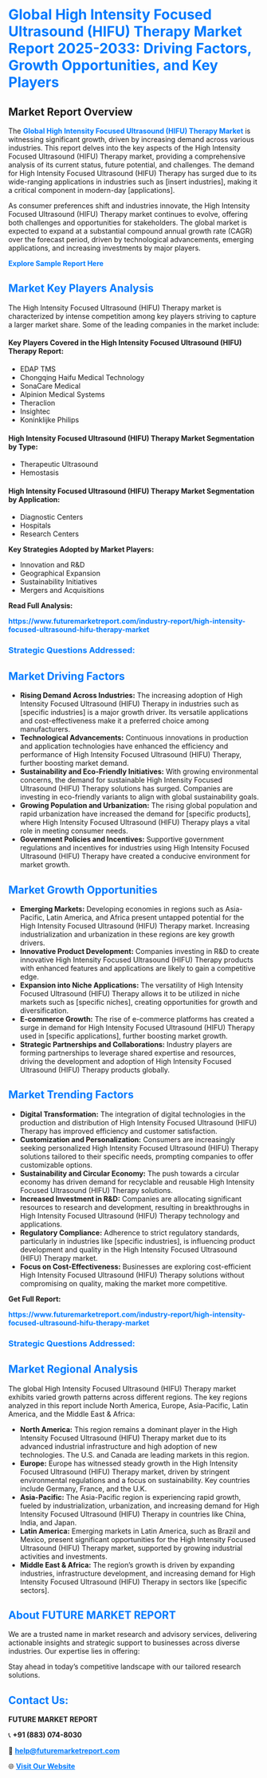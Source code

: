 <h1 style="color: #007BFF;">Global High Intensity Focused Ultrasound (HIFU) Therapy Market Report 2025-2033: Driving Factors, Growth Opportunities, and Key Players</h1>

<section id="overview">
<h2>Market Report Overview</h2>
<p>The <a href="https://www.futuremarketreport.com/industry-report/high-intensity-focused-ultrasound-hifu-therapy-market" style="color: #007BFF; text-decoration: none;"><strong>Global High Intensity Focused Ultrasound (HIFU) Therapy Market</strong></a> is witnessing significant growth, driven by increasing demand across various industries. This report delves into the key aspects of the High Intensity Focused Ultrasound (HIFU) Therapy market, providing a comprehensive analysis of its current status, future potential, and challenges. The demand for High Intensity Focused Ultrasound (HIFU) Therapy has surged due to its wide-ranging applications in industries such as [insert industries], making it a critical component in modern-day [applications].</p>
<p>As consumer preferences shift and industries innovate, the High Intensity Focused Ultrasound (HIFU) Therapy market continues to evolve, offering both challenges and opportunities for stakeholders. The global market is expected to expand at a substantial compound annual growth rate (CAGR) over the forecast period, driven by technological advancements, emerging applications, and increasing investments by major players.</p>
</section>

<section id="overview">
<p><a href="https://www.futuremarketreport.com/request-sample/reportId=77005" style="color: #007BFF; text-decoration: none;"><strong>Explore Sample Report Here</strong></a></p>
</section>

<section id="key-players">
<h2 style="color: #007BFF;">Market Key Players Analysis</h2>
<p>The High Intensity Focused Ultrasound (HIFU) Therapy market is characterized by intense competition among key players striving to capture a larger market share. Some of the leading companies in the market include:</p>
<h4>Key Players Covered in the High Intensity Focused Ultrasound (HIFU) Therapy Report:</h4>
<ul><li>EDAP TMS</li><li>Chongqing Haifu Medical Technology</li><li>SonaCare Medical</li><li>Alpinion Medical Systems</li><li>Theraclion</li><li>Insightec</li><li>Koninklijke Philips</li></ul>
<h4>High Intensity Focused Ultrasound (HIFU) Therapy Market Segmentation by Type:</h4>
<ul><li>Therapeutic Ultrasound</li><li>Hemostasis</li></ul>

<h4>High Intensity Focused Ultrasound (HIFU) Therapy Market Segmentation by Application:</h4>
<ul><li>Diagnostic Centers</li><li>Hospitals</li><li>Research Centers</li></ul>
<p><strong>Key Strategies Adopted by Market Players:</strong></p>
<ul>
<li>Innovation and R&D</li>
<li>Geographical Expansion</li>
<li>Sustainability Initiatives</li>
<li>Mergers and Acquisitions</li>
</ul>
</section>

<section>
<p><strong>Read Full Analysis: </strong></p><a href="https://www.futuremarketreport.com/industry-report/high-intensity-focused-ultrasound-hifu-therapy-market" style="color: #007BFF; text-decoration: none;"><strong>https://www.futuremarketreport.com/industry-report/high-intensity-focused-ultrasound-hifu-therapy-market</strong></a>
<h3 style="color: #007BFF;">Strategic Questions Addressed:</h3>
</section>

<section id="driving-factors">
<h2 style="color: #007BFF;">Market Driving Factors</h2>
<ul>
<li><strong>Rising Demand Across Industries:</strong> The increasing adoption of High Intensity Focused Ultrasound (HIFU) Therapy in industries such as [specific industries] is a major growth driver. Its versatile applications and cost-effectiveness make it a preferred choice among manufacturers.</li>
<li><strong>Technological Advancements:</strong> Continuous innovations in production and application technologies have enhanced the efficiency and performance of High Intensity Focused Ultrasound (HIFU) Therapy, further boosting market demand.</li>
<li><strong>Sustainability and Eco-Friendly Initiatives:</strong> With growing environmental concerns, the demand for sustainable High Intensity Focused Ultrasound (HIFU) Therapy solutions has surged. Companies are investing in eco-friendly variants to align with global sustainability goals.</li>
<li><strong>Growing Population and Urbanization:</strong> The rising global population and rapid urbanization have increased the demand for [specific products], where High Intensity Focused Ultrasound (HIFU) Therapy plays a vital role in meeting consumer needs.</li>
<li><strong>Government Policies and Incentives:</strong> Supportive government regulations and incentives for industries using High Intensity Focused Ultrasound (HIFU) Therapy have created a conducive environment for market growth.</li>
</ul>
</section>

<section id="growth-opportunities">
<h2 style="color: #007BFF;">Market Growth Opportunities</h2>
<ul>
<li><strong>Emerging Markets:</strong> Developing economies in regions such as Asia-Pacific, Latin America, and Africa present untapped potential for the High Intensity Focused Ultrasound (HIFU) Therapy market. Increasing industrialization and urbanization in these regions are key growth drivers.</li>
<li><strong>Innovative Product Development:</strong> Companies investing in R&D to create innovative High Intensity Focused Ultrasound (HIFU) Therapy products with enhanced features and applications are likely to gain a competitive edge.</li>
<li><strong>Expansion into Niche Applications:</strong> The versatility of High Intensity Focused Ultrasound (HIFU) Therapy allows it to be utilized in niche markets such as [specific niches], creating opportunities for growth and diversification.</li>
<li><strong>E-commerce Growth:</strong> The rise of e-commerce platforms has created a surge in demand for High Intensity Focused Ultrasound (HIFU) Therapy used in [specific applications], further boosting market growth.</li>
<li><strong>Strategic Partnerships and Collaborations:</strong> Industry players are forming partnerships to leverage shared expertise and resources, driving the development and adoption of High Intensity Focused Ultrasound (HIFU) Therapy products globally.</li>
</ul>
</section>

<section id="trending-factors">
<h2 style="color: #007BFF;">Market Trending Factors</h2>
<ul>
<li><strong>Digital Transformation:</strong> The integration of digital technologies in the production and distribution of High Intensity Focused Ultrasound (HIFU) Therapy has improved efficiency and customer satisfaction.</li>
<li><strong>Customization and Personalization:</strong> Consumers are increasingly seeking personalized High Intensity Focused Ultrasound (HIFU) Therapy solutions tailored to their specific needs, prompting companies to offer customizable options.</li>
<li><strong>Sustainability and Circular Economy:</strong> The push towards a circular economy has driven demand for recyclable and reusable High Intensity Focused Ultrasound (HIFU) Therapy solutions.</li>
<li><strong>Increased Investment in R&D:</strong> Companies are allocating significant resources to research and development, resulting in breakthroughs in High Intensity Focused Ultrasound (HIFU) Therapy technology and applications.</li>
<li><strong>Regulatory Compliance:</strong> Adherence to strict regulatory standards, particularly in industries like [specific industries], is influencing product development and quality in the High Intensity Focused Ultrasound (HIFU) Therapy market.</li>
<li><strong>Focus on Cost-Effectiveness:</strong> Businesses are exploring cost-efficient High Intensity Focused Ultrasound (HIFU) Therapy solutions without compromising on quality, making the market more competitive.</li>
</ul>
</section>

<section>
<p><strong>Get Full Report: </strong></p><a href="https://www.futuremarketreport.com/industry-report/high-intensity-focused-ultrasound-hifu-therapy-market" style="color: #007BFF; text-decoration: none;"><strong>https://www.futuremarketreport.com/industry-report/high-intensity-focused-ultrasound-hifu-therapy-market</strong></a>
<h3 style="color: #007BFF;">Strategic Questions Addressed:</h3>
</section>


<section id="regional-analysis">
<h2 style="color: #007BFF;">Market Regional Analysis</h2>
<p>The global High Intensity Focused Ultrasound (HIFU) Therapy market exhibits varied growth patterns across different regions. The key regions analyzed in this report include North America, Europe, Asia-Pacific, Latin America, and the Middle East & Africa:</p>
<ul>
<li><strong>North America:</strong> This region remains a dominant player in the High Intensity Focused Ultrasound (HIFU) Therapy market due to its advanced industrial infrastructure and high adoption of new technologies. The U.S. and Canada are leading markets in this region.</li>
<li><strong>Europe:</strong> Europe has witnessed steady growth in the High Intensity Focused Ultrasound (HIFU) Therapy market, driven by stringent environmental regulations and a focus on sustainability. Key countries include Germany, France, and the U.K.</li>
<li><strong>Asia-Pacific:</strong> The Asia-Pacific region is experiencing rapid growth, fueled by industrialization, urbanization, and increasing demand for High Intensity Focused Ultrasound (HIFU) Therapy in countries like China, India, and Japan.</li>
<li><strong>Latin America:</strong> Emerging markets in Latin America, such as Brazil and Mexico, present significant opportunities for the High Intensity Focused Ultrasound (HIFU) Therapy market, supported by growing industrial activities and investments.</li>
<li><strong>Middle East & Africa:</strong> The region’s growth is driven by expanding industries, infrastructure development, and increasing demand for High Intensity Focused Ultrasound (HIFU) Therapy in sectors like [specific sectors].</li>
</ul>
</section>

<footer>
<h2 style="color: #007BFF;">About FUTURE MARKET REPORT</h2>
<p>We are a trusted name in market research and advisory services, delivering actionable insights and strategic support to businesses across diverse industries. Our expertise lies in offering:</p>

<p>Stay ahead in today’s competitive landscape with our tailored research solutions.</p>

<h2 style="color: #007BFF;">Contact Us:</h2>
<p><strong>FUTURE MARKET REPORT</strong></p>
<p>📞 <strong>+91 (883) 074-8030</strong></p>
<p>📧 <strong><a href="mailto:help@futuremarketreport.com" style="color: #007BFF;">help@futuremarketreport.com</a></strong></p>
<p>🌐 <strong><a href="https://www.futuremarketreport.com/" style="color: #007BFF;">Visit Our Website</a></strong></p>
</footer>